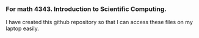 ### For math 4343. Introduction to Scientific Computing. 
I have created this github repository so that I can access these files on my laptop easily. 
